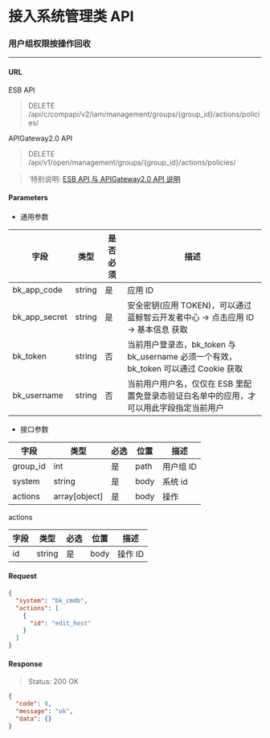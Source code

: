 # 接入系统管理类 API
### 用户组权限按操作回收
-------

#### URL

ESB API

> DELETE /api/c/compapi/v2/iam/management/groups/{group_id}/actions/policies/

APIGateway2.0 API

> DELETE /api/v1/open/management/groups/{group_id}/actions/policies/

> `特别说明: [ESB API 与 APIGateway2.0 API 说明](../01-Overview/01-BackendAPIvsESBAPI.md)


#### Parameters

* 通用参数

| 字段 |  类型 |是否必须  | 描述  |
|--------|--------|--------|--------|
|bk_app_code|string|是|应用 ID|
|bk_app_secret|string|是|安全密钥(应用 TOKEN)，可以通过 蓝鲸智云开发者中心 -> 点击应用 ID -> 基本信息 获取|
|bk_token|string|否|当前用户登录态，bk_token 与 bk_username 必须一个有效，bk_token 可以通过 Cookie 获取|
|bk_username|string|否|当前用户用户名，仅仅在 ESB 里配置免登录态验证白名单中的应用，才可以用此字段指定当前用户|

* 接口参数

| 字段      |  类型      | 必选   | 位置 |描述      |
|-----------|------------|--------|------------|------------|
| group_id | int | 是 | path | 用户组 ID |
| system |  string  | 是   | body | 系统 id |
| actions |  array[object]   | 是   | body | 操作 |

actions

| 字段      |  类型      | 必选   |  位置 | 描述      |
|-----------|------------|--------|------------|------------|
| id    |  string  | 是   | body | 操作 ID |


#### Request
```json
{
  "system": "bk_cmdb",
  "actions": [
    {
      "id": "edit_host"
    }
  ]
}
```

#### Response

> Status: 200 OK

```json
{
  "code": 0,
  "message": "ok",
  "data": {}
}
```
